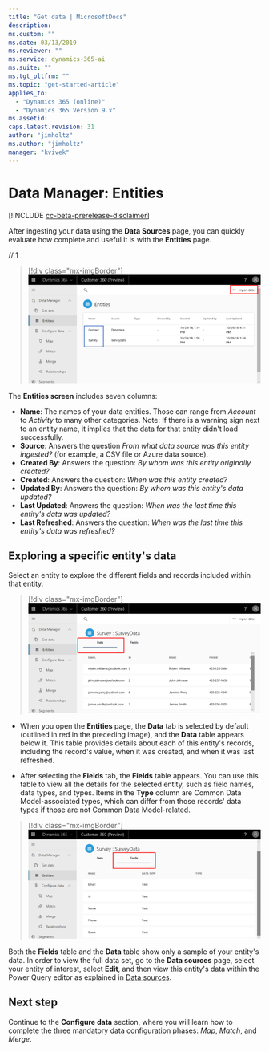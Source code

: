 ```yaml
---
title: "Get data | MicrosoftDocs"
description: 
ms.custom: ""
ms.date: 03/13/2019
ms.reviewer: ""
ms.service: dynamics-365-ai
ms.suite: ""
ms.tgt_pltfrm: ""
ms.topic: "get-started-article"
applies_to: 
  - "Dynamics 365 (online)"
  - "Dynamics 365 Version 9.x"
ms.assetid: 
caps.latest.revision: 31
author: "jimholtz"
ms.author: "jimholtz"
manager: "kvivek"
---
```

# Data Manager: Entities

[!INCLUDE [cc-beta-prerelease-disclaimer](../includes/cc-beta-prerelease-disclaimer.md)]

After ingesting your data using the **Data Sources** page, you can quickly evaluate how complete and useful it is with the **Entities** page.

// 1 <!-- please blur the data (but not the columns and rows titles). No marking with digits is required-->

> [!div class="mx-imgBorder"] 
> ![](media/scorecard-entities-import-data.png "Entities import data")

<!--note from editor: "Type" is in screen shot, not in list. "Last Refreshed" is in list, not in screen shot.  -->

The **Entities screen** includes seven columns: 
- **Name**: The names of your data entities. Those can range from *Account* to *Activity* to many other categories. Note: If there is a warning sign next to an entity name, it implies that the data for that entity didn't load successfully. 
- **Source**: Answers the question *From what data source was this entity ingested?* (for example, a CSV file or Azure data source).
- **Created By**: Answers the question: *By whom was this entity originally created?*
- **Created**: Answers the question: *When was this entity created?*
- **Updated By**: Answers the question: *By whom was this entity's data updated?*
- **Last Updated**: Answers the question: *When was the last time this entity's data was updated?*
- **Last Refreshed**: Answers the question: *When was the last time this entity's data was refreshed?*

## Exploring a specific entity's data

Select an entity to explore the different fields and records included within that entity.

> [!div class="mx-imgBorder"] 
> ![](media/data-manager-entities-data.png "Data manager entities")

- When you open the **Entities** page, the **Data** tab is selected by default (outlined in red in the preceding image), and the **Data** table appears below it. This table provides details about each of this entity's records, including the record's value, when it was created, and when it was last refreshed.

- After selecting the **Fields** tab, the **Fields** table appears. You can use this table to view all the details for the selected entity, such as field names, data types, and types. Items in the **Type** column are  Common Data Model-associated types, which can differ from those records' data types if those are not Common Data Model-related.

> [!div class="mx-imgBorder"] 
> ![](media/data-manager-entities-fields.png "Data manager fields")

Both the **Fields** table and the **Data** table show only a sample of your entity's data. In order to view the full data set, go to the **Data sources** page, select your entity of interest, select **Edit**, and then view this entity's data within the Power Query editor as explained in [Data sources](pm-data-sources.md).

## Next step

Continue to the **Configure data** section, where you will learn how to complete the three mandatory data configuration phases: *Map*, *Match*, and *Merge*.
